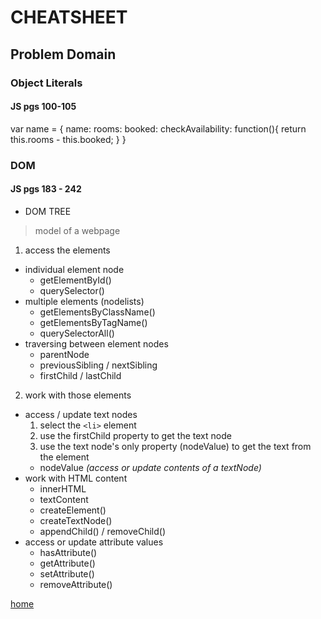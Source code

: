 # CHEATSHEET

## Problem Domain

### Object Literals
#### JS pgs 100-105

var name = {
  name:
  rooms: 
  booked: 
  checkAvailability: function(){
    return this.rooms - this.booked;
  }
}

### DOM 
#### JS pgs 183 - 242

- DOM TREE
> model of a webpage

1. access the elements
  - individual element node
    - getElementById()
    - querySelector()
  - multiple elements (nodelists)
    - getElementsByClassName()
    - getElementsByTagName()
    - querySelectorAll()
  - traversing between element nodes
    - parentNode
    - previousSibling / nextSibling
    - firstChild / lastChild

2. work with those elements
  - access / update text nodes
    1. select the `<li>` element
    2. use the firstChild property to get the text node
    3. use the text node's only property (nodeValue) to get the text from the element
      - nodeValue *(access or update contents of a textNode)*
  - work with HTML content
    - innerHTML
    - textContent
    - createElement()
    - createTextNode()
    - appendChild() / removeChild()
  - access or update attribute values
    - hasAttribute()
    - getAttribute()
    - setAttribute()
    - removeAttribute()



[home](https://chandlerpuckett.github.io/reading-notes)
